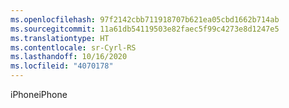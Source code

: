 ```yaml
---
ms.openlocfilehash: 97f2142cbb711918707b621ea05cbd1662b714ab
ms.sourcegitcommit: 11a61db54119503e82faec5f99c4273e8d1247e5
ms.translationtype: HT
ms.contentlocale: sr-Cyrl-RS
ms.lasthandoff: 10/16/2020
ms.locfileid: "4070178"
---
```

<span data-ttu-id="e1d66-101">iPhone</span><span class="sxs-lookup"><span data-stu-id="e1d66-101">iPhone</span></span>